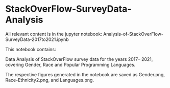 # StackOverFlow-SurveyData-Analysis
 
All relevant content is in the jupyter notebook: Analysis-of-StackOverFlow-SurveyData-2017to2021.ipynb

This notebook contains:

Data Analysis of StackOverFlow survey data for the years 2017– 2021, covering Gender, Race and Popular Programming Languages.

The respective figures generated in the notebook are saved as Gender.png, Race-Ethnicity2.png, and Languages.png. 
